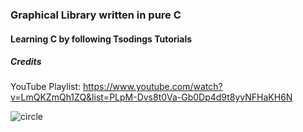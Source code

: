### Graphical Library written in pure C

#### Learning C by following Tsodings Tutorials

##### Credits
YouTube Playlist: https://www.youtube.com/watch?v=LmQKZmQh1ZQ&list=PLpM-Dvs8t0Va-Gb0Dp4d9t8yvNFHaKH6N

![circle](./example_images/circle.png)
